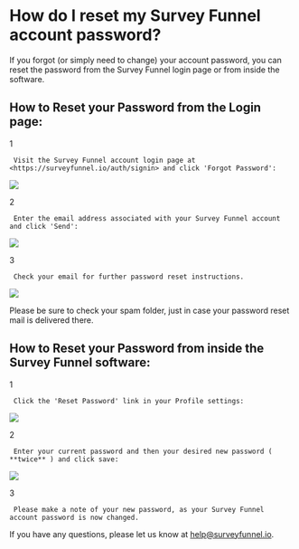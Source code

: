 # How do I reset my Survey Funnel account password?

If you forgot \(or simply need to change\) your account password, you can reset the password from the Survey Funnel login page or from inside the software.

## How to Reset your Password from the Login page:

1

```text
 Visit the Survey Funnel account login page at  <https://surveyfunnel.io/auth/signin> and click 'Forgot Password': 
```

![](https://d33v4339jhl8k0.cloudfront.net/docs/assets/53974d6ce4b0c76107b109d1/images/592d894c2c7d3a074e8aeaa6/file-oauKCRyJQ5.png)

2

```text
 Enter the email address associated with your Survey Funnel account and click 'Send': 
```

![](https://d33v4339jhl8k0.cloudfront.net/docs/assets/53974d6ce4b0c76107b109d1/images/592d897a2c7d3a074e8aeaa7/file-urugUZiLXd.png)

3

```text
 Check your email for further password reset instructions. 
```

![](https://d33v4339jhl8k0.cloudfront.net/docs/assets/53974d6ce4b0c76107b109d1/images/5b33d2df0428630abc0b7801/file-vqmRxGCtU7.png)

Please be sure to check your spam folder, just in case your password reset mail is delivered there.

## How to Reset your Password from inside the Survey Funnel software:

1

```text
 Click the 'Reset Password' link in your Profile settings: 
```

![](https://d33v4339jhl8k0.cloudfront.net/docs/assets/53974d6ce4b0c76107b109d1/images/592d8b0b0428634b4a3389c4/file-mysjscDR0g.png)

2

```text
 Enter your current password and then your desired new password ( **twice** ) and click save: 
```

![](https://d33v4339jhl8k0.cloudfront.net/docs/assets/53974d6ce4b0c76107b109d1/images/592d8b302c7d3a074e8aeab3/file-IrrlJ5rfUx.png)

3

```text
 Please make a note of your new password, as your Survey Funnel account password is now changed. 
```

If you have any questions, please let us know at [help@surveyfunnel.io](mailto:mailto:help@surveyfunnel.io).

